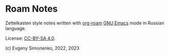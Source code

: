 # Roam Notes

Zettelkasten style notes written with [org-roam](https://www.orgroam.com/)
[GNU Emacs](https://www.gnu.org/software/emacs/) mode in Russian language.

License: [CC-BY-SA 4.0](https://creativecommons.org/licenses/by-sa/4.0/).

(c) Evgeny Simonenko, 2022, 2023
